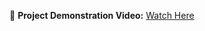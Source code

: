 🎥 **Project Demonstration Video:** [Watch Here](https://drive.google.com/file/d/156W1NSNjxE61nZojQirtjoA_DyCbFbh6/view?usp=sharing)
